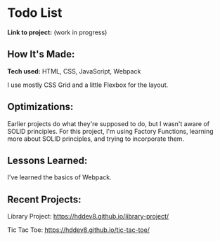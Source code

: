 # Todo List

**Link to project:** (work in progress)

## How It's Made:

**Tech used:** HTML, CSS, JavaScript, Webpack

I use mostly CSS Grid and a little Flexbox for the layout. 

## Optimizations:

Earlier projects do what they're supposed to do, but I wasn't aware of SOLID principles. For this project, I'm using Factory Functions, learning more about SOLID principles, and trying to incorporate them. 

## Lessons Learned:

I've learned the basics of Webpack.

## Recent Projects:

Library Project: https://hddev8.github.io/library-project/

Tic Tac Toe: https://hddev8.github.io/tic-tac-toe/
